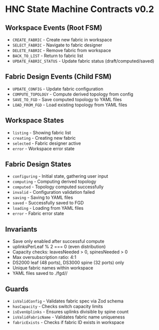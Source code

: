 # HNC State Machine Contracts v0.2

## Workspace Events (Root FSM)
- `CREATE_FABRIC` - Create new fabric in workspace
- `SELECT_FABRIC` - Navigate to fabric designer  
- `DELETE_FABRIC` - Remove fabric from workspace
- `BACK_TO_LIST` - Return to fabric list
- `UPDATE_FABRIC_STATUS` - Update fabric status (draft/computed/saved)

## Fabric Design Events (Child FSM)
- `UPDATE_CONFIG` - Update fabric configuration
- `COMPUTE_TOPOLOGY` - Compute derived topology from config  
- `SAVE_TO_FGD` - Save computed topology to YAML files
- `LOAD_FROM_FGD` - Load existing topology from YAML files

## Workspace States
- `listing` - Showing fabric list
- `creating` - Creating new fabric
- `selected` - Fabric designer active
- `error` - Workspace error state

## Fabric Design States  
- `configuring` - Initial state, gathering user input
- `computing` - Computing derived topology
- `computed` - Topology computed successfully  
- `invalid` - Configuration validation failed
- `saving` - Saving to YAML files
- `saved` - Successfully saved to FGD
- `loading` - Loading from YAML files
- `error` - Fabric error state

## Invariants
- Save only enabled after successful compute
- uplinksPerLeaf % 2 === 0 (even distribution)
- Capacity checks: leavesNeeded > 0, spinesNeeded > 0
- Max oversubscription ratio: 4:1
- DS2000 leaf (48 ports), DS3000 spine (32 ports) only
- Unique fabric names within workspace
- YAML files saved to ./fgd/<fabric-id>/

## Guards
- `isValidConfig` - Validates fabric spec via Zod schema
- `hasCapacity` - Checks switch capacity limits  
- `isEvenUplinks` - Ensures uplinks divisible by spine count
- `isValidFabricName` - Validates fabric name uniqueness
- `fabricExists` - Checks if fabric ID exists in workspace